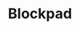 ---
facebook: https://facebook.com/blockpad
linkedin: https://linkedin.com/company/blockpad
logohandle: blockpadnet
sort: blockpad
title: Blockpad
twitter: https://x.com/blockpad
website: https://blockpad.net/
youtube: https://youtube.com/channel/UC_K91qpI6LfVQpg_8re_vTQ
---